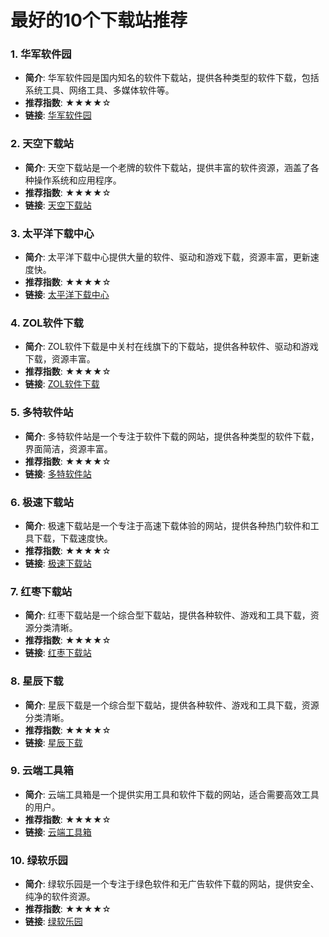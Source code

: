 # 最好的10个下载站推荐


### 1. 华军软件园
- **简介**: 华军软件园是国内知名的软件下载站，提供各种类型的软件下载，包括系统工具、网络工具、多媒体软件等。
- **推荐指数**: ★★★★☆
- **链接**: [华军软件园](http://www.onlinedown.net)

### 2. 天空下载站
- **简介**: 天空下载站是一个老牌的软件下载站，提供丰富的软件资源，涵盖了各种操作系统和应用程序。
- **推荐指数**: ★★★★☆
- **链接**: [天空下载站](http://www.skycn.com)

### 3. 太平洋下载中心
- **简介**: 太平洋下载中心提供大量的软件、驱动和游戏下载，资源丰富，更新速度快。
- **推荐指数**: ★★★★☆
- **链接**: [太平洋下载中心](http://dl.pconline.com.cn)

### 4. ZOL软件下载
- **简介**: ZOL软件下载是中关村在线旗下的下载站，提供各种软件、驱动和游戏下载，资源丰富。
- **推荐指数**: ★★★★☆
- **链接**: [ZOL软件下载](http://xiazai.zol.com.cn)

### 5. 多特软件站
- **简介**: 多特软件站是一个专注于软件下载的网站，提供各种类型的软件下载，界面简洁，资源丰富。
- **推荐指数**: ★★★★☆
- **链接**: [多特软件站](http://www.duote.com)


### 6. 极速下载站
- **简介**: 极速下载站是一个专注于高速下载体验的网站，提供各种热门软件和工具下载，下载速度快。
- **推荐指数**: ★★★★☆
- **链接**: [极速下载站](http://www.bohemianbrighton.com)

### 7. 红枣下载站
- **简介**: 红枣下载站是一个综合型下载站，提供各种软件、游戏和工具下载，资源分类清晰。
- **推荐指数**: ★★★★☆
- **链接**: [红枣下载站](http://www.hz500.com)

### 8. 星辰下载
- **简介**: 星辰下载是一个综合型下载站，提供各种软件、游戏和工具下载，资源分类清晰。
- **推荐指数**: ★★★★☆
- **链接**: [星辰下载](http://www.vntch.com)

### 9. 云端工具箱
- **简介**: 云端工具箱是一个提供实用工具和软件下载的网站，适合需要高效工具的用户。
- **推荐指数**: ★★★★☆
- **链接**: [云端工具箱](http://www.twosx.com)

### 10. 绿软乐园
- **简介**: 绿软乐园是一个专注于绿色软件和无广告软件下载的网站，提供安全、纯净的软件资源。
- **推荐指数**: ★★★★☆
- **链接**: [绿软乐园](http://www.tozikids.com)
